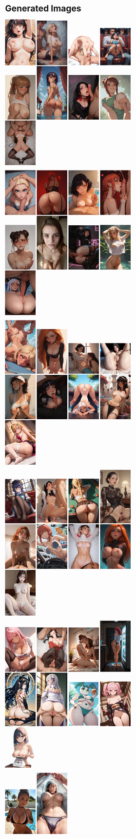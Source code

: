 # Generated Images



<img src="2025_09_10_01_thumb.webp" width="100"/> <img src="2025_09_10_02_thumb.webp" width="100"/> <img src="2025_09_10_03_thumb.webp" width="100"/> <img src="2025_09_10_04_thumb.webp" width="100"/> <img src="2025_09_10_05_thumb.webp" width="100"/> <img src="2025_09_10_06_thumb.webp" width="100"/> <img src="2025_09_10_07_thumb.webp" width="100"/> <img src="2025_09_10_08_thumb.webp" width="100"/> <img src="2025_09_10_09_thumb.webp" width="100"/>

<img src="2025_09_10_10_thumb.webp" width="100"/> <img src="2025_09_10_11_thumb.webp" width="100"/> <img src="2025_09_10_12_thumb.webp" width="100"/> <img src="2025_09_10_13_thumb.webp" width="100"/> <img src="2025_09_10_14_thumb.webp" width="100"/> <img src="2025_09_10_15_thumb.webp" width="100"/> <img src="2025_09_10_16_thumb.webp" width="100"/> <img src="2025_09_10_17_thumb.webp" width="100"/> <img src="2025_09_10_18_thumb.webp" width="100"/>

<img src="2025_09_10_19_thumb.webp" width="100"/> <img src="2025_09_10_20_thumb.webp" width="100"/> <img src="2025_09_10_21_thumb.webp" width="100"/> <img src="2025_09_10_22_thumb.webp" width="100"/> <img src="2025_09_10_23_thumb.webp" width="100"/> <img src="2025_09_10_24_thumb.webp" width="100"/> <img src="2025_09_10_25_thumb.webp" width="100"/> <img src="2025_09_10_26_thumb.webp" width="100"/> <img src="2025_09_10_27_thumb.webp" width="100"/>

<img src="2025_09_10_28_thumb.webp" width="100"/> <img src="2025_09_10_29_thumb.webp" width="100"/> <img src="2025_09_10_30_thumb.webp" width="100"/> <img src="2025_09_10_31_thumb.webp" width="100"/> <img src="2025_09_10_32_thumb.webp" width="100"/> <img src="2025_09_10_33_thumb.webp" width="100"/> <img src="2025_09_10_34_thumb.webp" width="100"/> <img src="2025_09_10_35_thumb.webp" width="100"/> <img src="2025_09_10_36_thumb.webp" width="100"/>

<img src="2025_09_10_37_thumb.webp" width="100"/> <img src="2025_09_10_38_thumb.webp" width="100"/> <img src="2025_09_10_39_thumb.webp" width="100"/> <img src="2025_09_10_40_thumb.webp" width="100"/> <img src="2025_09_10_41_thumb.webp" width="100"/> <img src="2025_09_10_42_thumb.webp" width="100"/> <img src="2025_09_10_43_thumb.webp" width="100"/> <img src="2025_09_10_44_thumb.webp" width="100"/> <img src="2025_09_10_45_thumb.webp" width="100"/>

<img src="2025_09_10_46_thumb.webp" width="100"/> <img src="2025_09_10_47_thumb.webp" width="100"/>